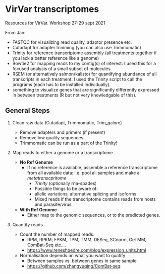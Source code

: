 # VirVar transcriptomes
Resources for VirVar. Workshop 27-29 sept 2021



From Jan:
- FASTQC for visualizing read quality, adaptor presence etc.
- Cutadapt for adapter trimming (you can also use Trimmomatic)
- Trinity for reference transcriptome assembly (all treatments together if you lack a better reference like a genome)
- Bowtie2 for mapping reads to my contig(s) of interest: I used this for a focused analysis of a small subset of molecules
- RSEM (or alternatively salmon/kalisto) for quantifying abundance of all transcripts in each treatment: I used the Trinity script to call the programs (each has to be installed individually).
- something to visualize genes that are significantly differently expressed in between treatments (R but not very knowledgable of this).

## General Steps
1) Clean raw data (Cutadapt, Trimmomatic, Trim_galore)
   * Remove adapters and primers (if present)
   * Remove low quality sequences
   * Trimmomatic can be run as a part of the Trinity!

2) Map reads to either a genome or a transcriptome
   * **No Ref Genome**
     * If no reference is available, assemble a reference transcriptome from all available data: i.e. pool all samples and make a *metatranscpritome*
       * *Trinity* (optionally rna-spades)
       * Possible things to be aware of:
       * allelic variations, alternative splicing and isoforms
       * Mixed reads if the transcriptome contains reads from hosts and parasite/virus
   *  **With Ref Genome**
      *  Either map to the genomic sequences, or to the predicted genes.
3) Quantify reads
   * Count the number of mapped reads.
     * RPM, RPKM, FPKM, TPM, TMM, DESeq, SCnorm, GeTMM, ComBat-Seq etc....
     * https://www.reneshbedre.com/blog/expression_units.html
   * Normalisation depends on what you want to quatify
     * Between samples vs. between genes in same sample
     * https://github.com/zhangyuqing/ComBat-seq
